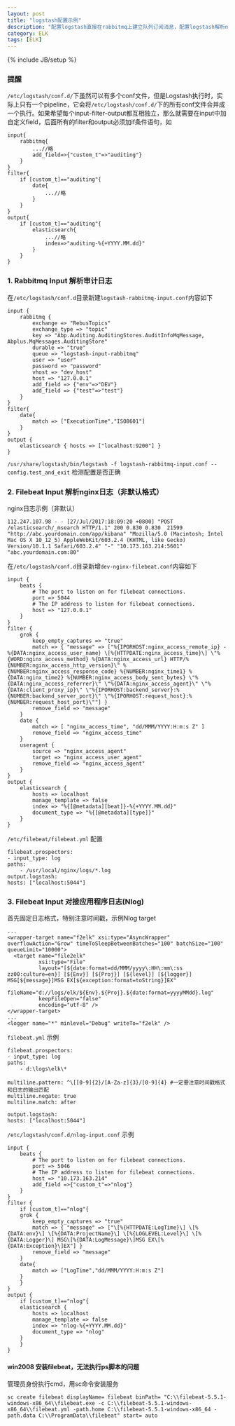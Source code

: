 ```yaml
---
layout: post
title: "logstash配置示例"
description: "配置logstash直接在rabbitmq上建立队列订阅消息，配置logstash解析nginx日志"
category: ELK
tags: [ELK]
---
```

{% include JB/setup %}

### 提醒
`/etc/logstash/conf.d/`下虽然可以有多个conf文件，但是Logstash执行时，实际上只有一个pipeline，它会将`/etc/logstash/conf.d/`下的所有conf文件合并成一个执行。如果希望每个input-filter-output都互相独立，那么就需要在input中加自定义field，后面所有的filter和output必须加if条件语句，如

    input{
        rabbitmq{
            ...//略
            add_field=>{"custom_t"=>"auditing"}
        }
    }
    filter{
        if [custom_t]=="auditing"{
            date{
                ...//略
            }
        }
    }
    output{
        if [custom_t]=="auditing"{
            elasticsearch{
                ...//略
                index=>"auditing-%{+YYYY.MM.dd}"
            }
        }
    }

### 1. Rabbitmq Input 解析审计日志

在`/etc/logstash/conf.d`目录新建`logstash-rabbitmq-input.conf`内容如下

    input {
        rabbitmq {
            exchange => "RebusTopics"
            exchange_type => "topic"
            key => "Abp.Auditing.AuditingStores.AuditInfoMqMessage, Abplus.MqMessages.AuditingStore"
            durable => "true"
            queue => "logstash-input-rabbitmq"
            user => "user"
            password => "password"
            vhost => "dev_host"
            host => "127.0.0.1"
            add_field => {"env"=>"DEV"}
            add_field => {"test"=>"test"}
        }
    }
    filter{
        date{
            match => ["ExecutionTime","ISO8601"]
        }
    }
    output {
        elasticsearch { hosts => ["localhost:9200"] }
    }

`/usr/share/logstash/bin/logstash -f logstash-rabbitmq-input.conf --config.test_and_exit` 检测配置是否正确

### 2. Filebeat Input 解析nginx日志（非默认格式）

nginx日志示例（非默认）

    112.247.107.98 - - [27/Jul/2017:18:09:20 +0800] "POST /elasticsearch/_msearch HTTP/1.1" 200 0.830 0.830  21599 "http://abc.yourdomain.com/app/kibana" "Mozilla/5.0 (Macintosh; Intel Mac OS X 10_12_5) AppleWebKit/603.2.4 (KHTML, like Gecko) Version/10.1.1 Safari/603.2.4" "-" "10.173.163.214:5601" "abc.yourdomain.com:80"

在`/etc/logstash/conf.d`目录新增`dev-nginx-filebeat.conf`内容如下

    input {
        beats {
            # The port to listen on for filebeat connections.
            port => 5044
            # The IP address to listen for filebeat connections.
            host => "127.0.0.1"
        }
    }
    filter {
        grok {
            keep_empty_captures => "true"
            match => { "message" => ["%{IPORHOST:nginx_access_remote_ip} - %{DATA:nginx_access_user_name} \[%{HTTPDATE:nginx_access_time}\] \"%{WORD:nginx_access_method} %{DATA:nginx_access_url} HTTP/%{NUMBER:nginx_access_http_version}\" %{NUMBER:nginx_access_response_code} %{NUMBER:nginx_time1} %{DATA:nginx_time2} %{NUMBER:nginx_access_body_sent_bytes} \"%{DATA:nginx_access_referrer}\" \"%{DATA:nginx_access_agent}\" \"%{DATA:client_proxy_ip}\" \"%{IPORHOST:backend_server}:%{NUMBER:backend_server_port}\" \"%{IPORHOST:request_host}:%{NUMBER:request_host_port}\""] }
            remove_field => "message"
        }
        date {
            match => [ "nginx_access_time", "dd/MMM/YYYY:H:m:s Z" ]
            remove_field => "nginx_access_time"
        }
        useragent {
            source => "nginx_access_agent"
            target => "nginx_access_user_agent"
            remove_field => "nginx_access_agent"
        }
    }
    output {
        elasticsearch {
            hosts => localhost
            manage_template => false
            index => "%{[@metadata][beat]}-%{+YYYY.MM.dd}"
            document_type => "%{[@metadata][type]}"
        }
    }

`/etc/filebeat/filebeat.yml` 配置

    filebeat.prospectors:
    - input_type: log
    paths:
        - /usr/local/nginx/logs/*.log
    output.logstash:
    hosts: ["localhost:5044"]


### 3. Filebeat Input 对接应用程序日志(Nlog)

首先固定日志格式，特别注意时间戳，示例Nlog target

    ...
    <wrapper-target name="f2elk" xsi:type="AsyncWrapper" overflowAction="Grow" timeToSleepBetweenBatches="100" batchSize="100" queueLimit="10000">
      <target name="file2elk"
              xsi:type="File"
              layout="[${date:format=dd/MMM/yyyy\:HH\:mm\:ss zz00:culture=en}] [${Env}] [${Proj}] [${level}] [${logger}] MSG[${message}]MSG EX[${exception:format=toString}]EX"
              fileName="d://logs/elk/${Env}.${Proj}.${date:format=yyyyMMdd}.log"
              keepFileOpen="false"
              encoding="utf-8" />
    </wrapper-target>
    ...
    <logger name="*" minlevel="Debug" writeTo="f2elk" />

`filebeat.yml` 示例

    filebeat.prospectors:
    - input_type: log
    paths:
        - d:\logs\elk\*
    
    multiline.pattern: ^\[[0-9]{2}/[A-Za-z]{3}/[0-9]{4} #一定要注意时间戳格式和日志的输出匹配
    multiline.negate: true
    multiline.match: after

    output.logstash:
    hosts: ["localhost:5044"]

`/etc/logstash/conf.d/nlog-input.conf` 示例

    input {
        beats {
            # The port to listen on for filebeat connections.
            port => 5046
            # The IP address to listen for filebeat connections.
            host => "10.173.163.214"
            add_field =>{"custom_t"=>"nlog"}
        }
    }
    filter {
        if [custom_t]=="nlog"{
        grok {
            keep_empty_captures => "true"
            match => { "message" => ["\[%{HTTPDATE:LogTime}\] \[%{DATA:env}\] \[%{DATA:ProjectName}\] \[%{LOGLEVEL:Level}\] \[%{DATA:Logger}\] MSG\[%{DATA:LogMessage}\]MSG EX\[%{DATA:Exception}\]EX"] }
            remove_field => "message"
        }
        date{
            match => ["LogTime","dd/MMM/YYYY:H:m:s Z"]
        }
        }
    }
    output {
        if [custom_t]=="nlog"{
        elasticsearch {
            hosts => localhost
            manage_template => false
            index => "nlog-%{+YYYY.MM.dd}"
            document_type => "nlog"
        }
        }
    }

#### win2008 安装filebeat，无法执行ps脚本的问题

管理员身份执行cmd，用sc命令安装服务

    sc create filebeat displayName= filebeat binPath= "C:\\filebeat-5.5.1-windows-x86_64\\filebeat.exe -c C:\\filebeat-5.5.1-windows-x86_64\\filebeat.yml -path.home C:\\filebeat-5.5.1-windows-x86_64 -path.data C:\\ProgramData\\filebeat" start= auto
